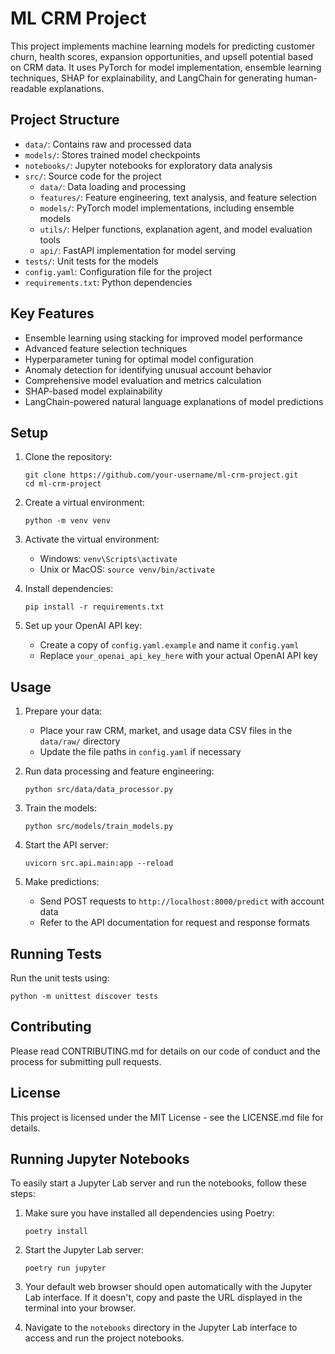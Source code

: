 # ML CRM Project

This project implements machine learning models for predicting customer churn, health scores, expansion opportunities, and upsell potential based on CRM data. It uses PyTorch for model implementation, ensemble learning techniques, SHAP for explainability, and LangChain for generating human-readable explanations.

## Project Structure

- `data/`: Contains raw and processed data
- `models/`: Stores trained model checkpoints
- `notebooks/`: Jupyter notebooks for exploratory data analysis
- `src/`: Source code for the project
  - `data/`: Data loading and processing
  - `features/`: Feature engineering, text analysis, and feature selection
  - `models/`: PyTorch model implementations, including ensemble models
  - `utils/`: Helper functions, explanation agent, and model evaluation tools
  - `api/`: FastAPI implementation for model serving
- `tests/`: Unit tests for the models
- `config.yaml`: Configuration file for the project
- `requirements.txt`: Python dependencies

## Key Features

- Ensemble learning using stacking for improved model performance
- Advanced feature selection techniques
- Hyperparameter tuning for optimal model configuration
- Anomaly detection for identifying unusual account behavior
- Comprehensive model evaluation and metrics calculation
- SHAP-based model explainability
- LangChain-powered natural language explanations of model predictions

## Setup

1. Clone the repository:
   ```
   git clone https://github.com/your-username/ml-crm-project.git
   cd ml-crm-project
   ```

2. Create a virtual environment:
   ```
   python -m venv venv
   ```

3. Activate the virtual environment:
   - Windows: `venv\Scripts\activate`
   - Unix or MacOS: `source venv/bin/activate`

4. Install dependencies:
   ```
   pip install -r requirements.txt
   ```

5. Set up your OpenAI API key:
   - Create a copy of `config.yaml.example` and name it `config.yaml`
   - Replace `your_openai_api_key_here` with your actual OpenAI API key

## Usage

1. Prepare your data:
   - Place your raw CRM, market, and usage data CSV files in the `data/raw/` directory
   - Update the file paths in `config.yaml` if necessary

2. Run data processing and feature engineering:
   ```
   python src/data/data_processor.py
   ```

3. Train the models:
   ```
   python src/models/train_models.py
   ```

4. Start the API server:
   ```
   uvicorn src.api.main:app --reload
   ```

5. Make predictions:
   - Send POST requests to `http://localhost:8000/predict` with account data
   - Refer to the API documentation for request and response formats

## Running Tests

Run the unit tests using:
```
python -m unittest discover tests
```
## Contributing

Please read CONTRIBUTING.md for details on our code of conduct and the process for submitting pull requests.

## License

This project is licensed under the MIT License - see the LICENSE.md file for details.

## Running Jupyter Notebooks

To easily start a Jupyter Lab server and run the notebooks, follow these steps:

1. Make sure you have installed all dependencies using Poetry:
   ```
   poetry install
   ```

2. Start the Jupyter Lab server:
   ```
   poetry run jupyter
   ```

3. Your default web browser should open automatically with the Jupyter Lab interface. If it doesn't, copy and paste the URL displayed in the terminal into your browser.

4. Navigate to the `notebooks` directory in the Jupyter Lab interface to access and run the project notebooks.